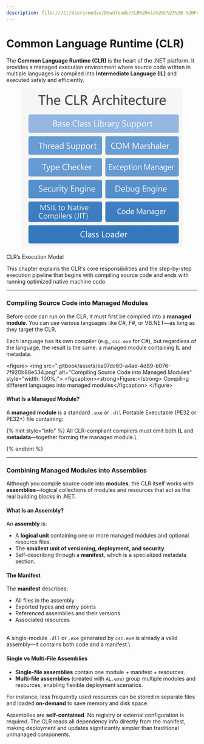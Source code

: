 ```yaml
---
description: file:///C:/Users/medve/Downloads/CLR%20via%20C%23%20-%20Fourth%20Edition.pdf
---
```


# Common Language Runtime (CLR)

The **Common Language Runtime (CLR)** is the heart of the .NET platform. It provides a managed execution environment where source code written in multiple languages is compiled into **Intermediate Language (IL)** and executed safely and efficiently.

<figure><img src="../../../.gitbook/assets/{1ACF5913-9A26-44E7-A8EF-C290ACB42E9C}.png" alt=""><figcaption></figcaption></figure>

CLR’s Execution Model



This chapter explains the CLR's core responsibilities and the step-by-step execution pipeline that begins with compiling source code and ends with running optimized native machine code.

***

### Compiling Source Code into Managed Modules

Before code can run on the CLR, it must first be compiled into a **managed module**. You can use various languages like C#, F#, or VB.NET—as long as they target the CLR.

Each language has its own compiler (e.g., `csc.exe` for C#), but regardless of the language, the result is the same: a managed module containing IL and metadata.

\<figure> \<img src=".gitbook/assets/ea07dc60-a4ae-4d89-b076-7f920b88e534.png" alt="Compiling Source Code into Managed Modules" style="width: 100%;"> \<figcaption>\<strong>Figure:\</strong> Compiling different languages into managed modules\</figcaption> \</figure>

#### What Is a Managed Module?

A **managed module** is a standard `.exe` or `.dll` Portable Executable (PE32 or PE32+) file containing:

{% hint style="info" %}
All CLR-compliant compilers must emit both **IL** and **metadata**—together forming the managed module.\

{% endhint %}

***

### Combining Managed Modules into Assemblies

Although you compile source code into **modules**, the CLR itself works with **assemblies**—logical collections of modules and resources that act as the real building blocks in .NET.

#### What Is an Assembly?

An **assembly** is:

* A **logical unit** containing one or more managed modules and optional resource files.
* The **smallest unit of versioning, deployment, and security**.
* Self-describing through a **manifest**, which is a specialized metadata section.



#### The Manifest

The **manifest** describes:

* All files in the assembly
* Exported types and entry points
* Referenced assemblies and their versions
* Associated resources

\
A single-module `.dll` or `.exe` generated by `csc.exe` is already a valid assembly—it contains both code and a manifest.\


#### Single vs Multi-File Assemblies

* **Single-file assemblies** contain one module + manifest + resources.
* **Multi-file assemblies** (created with `AL.exe`) group multiple modules and resources, enabling flexible deployment scenarios.

For instance, less frequently used resources can be stored in separate files and loaded **on-demand** to save memory and disk space.

Assemblies are **self-contained**. No registry or external configuration is required. The CLR reads all dependency info directly from the manifest, making deployment and updates significantly simpler than traditional unmanaged components.
